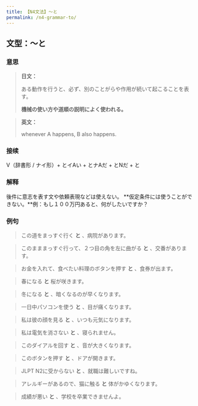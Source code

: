 ```yaml
---
title: 【N4文法】〜と
permalink: /n4-grammar-to/
---
```


## 文型：〜と

### 意思

> **日文：**
> 
> ある動作を行うと、必ず、別のことがらや作用が続いて起こることを表す。
> 
> **機械の使い方や道順の説明によく使われる。**


> **英文：**
> 
> whenever A happens, B also happens.


### 接续

V（辞書形 / ナイ形）+ とイAい + とナAだ + とNだ + と

### 解释

後件に意志を表す文や依頼表現などは使えない。 **仮定条件には使うことができない。**例：もし１００万円あると、何がしたいですか？

### 例句

> この道をまっすぐ行く **と** 、病院があります。

> このまままっすぐ行って、２つ目の角を左に曲がる **と** 、交番があります。

> お金を入れて、食べたい料理のボタンを押す **と** 、食券が出ます。

> 春になる **と** 桜が咲きます。

> 冬になる **と** 、暗くなるのが早くなります。

> 一日中パソコンを使う **と** 、目が痛くなります。

> 私は彼の顔を見る **と** 、いつも元気になります。

> 私は電気を消さない **と** 、寝られません。

> このダイアルを回す **と** 、音が大きくなります。

> このボタンを押す **と** 、ドアが開きます。

> JLPT N2に受からない **と** 、就職は難しいですね。

> アレルギーがあるので、猫に触る **と** 体がかゆくなります。

> 成績が悪い **と** 、学校を卒業できませんよ。

